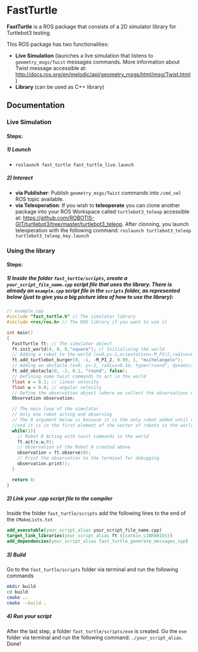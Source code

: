 # FastTurtle
**FastTurtle** is a ROS package that consists of a 2D simulator library for Turtlebot3 testing.

This ROS package has two functionalities:
* **Live Simulation** (launches a live simulation that listens to `geometry_msgs/Twist` messages commands. More information about Twist message accessible at: http://docs.ros.org/en/melodic/api/geometry_msgs/html/msg/Twist.html)
* **Library** (can be used as C++ library)

## Documentation
### Live Simulation
#### Steps:
##### 1) Launch
* `roslaunch fast_turtle fast_turtle_live.launch`
##### 2) Interact
* **via Publisher**: Publish `geometry_msgs/Twist` commands into `/cmd_vel` ROS topic available.
* **via Teleoperation**: If you wish to **teleoperate** you can clone another package into your ROS Workspace called `turtlebot3_teleop` accessible at: https://github.com/ROBOTIS-GIT/turtlebot3/tree/master/turtlebot3_teleop. 
After clonning, you launch teleoperation with the following command: `roslaunch turtlebot3_teleop turtlebot3_teleop_key.launch`

### Using the library
#### Steps:
##### 1) Inside the folder `fast_turtle/scripts`, create a `your_script_file_name.cpp` script file that uses the library. There is already an `example.cpp` script file in the `scripts` folder, as represented below (just to give you a big picture idea of how to use the library):
```cpp
// example.cpp
#include "fast_turtle.h" // The simulator library
#include <ros/ros.h> // The ROS library if you want to use it

int main()
{
  FastTurtle ft; // The simulator object
  ft.init_world(4, 0, 0,"square"); // Initializing the world
  // Adding a robot to the world (x=0,y=-1,orientation=-M_PI/2,radius=0.09m,cycle_time=1s,name="michelangelo")
  ft.add_turtlebot_burger(0, -1, -M_PI_2, 0.09, 1, "michelangelo"); 
  // Adding an obstacle (x=0, y=-2, radius=0.1m, type="round", dynamics = false)
  ft.add_obstacle(0, -2, 0.1, "round", false); 
  // Defining some twist commands to act in the world
  float v = 0.1; // linear velocity
  float w = 0.0; // angular velocity
  // Define the observation object (where we collect the observations of the robot)
  Observation observation;

  // The main loop of the simulator
  // Only one robot acting and observing
  // The 0 argument below is because it is the only robot added until now 
  //and it is in the first element of the vector of robots in the world object
  while(1){
    // Robot 0 Acting with twist commands in the world 
    ft.act(v,w,0); 
    // Observation of the Robot 0 created above
    observation = ft.observe(0); 
    // Print the observation to the terminal for debugging
    observation.print(); 
  }

  return 0;
}
```

##### 2) Link your .cpp script file to the compiler
Inside the folder `fast_turtle/scripts` add the following lines to the end of the `CMakeLists.txt`
```cmake
add_executable(your_script_alias your_script_file_name.cpp)
target_link_libraries(your_script_alias ft ${catkin_LIBRARIES})
add_dependencies(your_script_alias fast_turtle_generate_messages_cpp)
```

##### 3) Build
Go to the `fast_turtle/scripts` folder via terminal and run the following commands
```sh
mkdir build
cd build
cmake ..
cmake --build .
```

##### 4) Run your script
After the last step, a folder `fast_turtle/scripts/exe` is created. Go the `exe` folder via terminal and run the following command:
`./your_script_alias`. Done!
